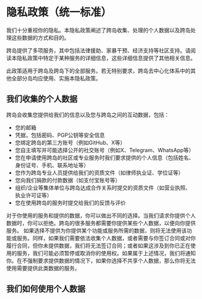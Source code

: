 # 隐私政策（统一标准）

我们十分重视你的隐私。本隐私政策阐述了跨岛收集、处理的个人数据以及跨岛处理这些数据的方式和目的。

跨岛提供了多项服务，其中包括法律援助、家暴干预、经济支持等社区支持。请阅读本隐私政策中特定于某种服务的详细信息，这些详细信息提供了其他相关信息。

此政策适用于跨岛及跨岛下的全部服务。若无特别要求，跨岛去中心化体系中的其他全部分岛均应使用、实施本隐私政策。

## 我们收集的个人数据

跨岛会收集您提供给我们的信息以及您与跨岛之间的互动数据，包括：

- 您的邮箱
- 凭据，包括密码、PGP公钥等安全信息
- 您绑定跨岛的第三方账号（例如GitHub、X等）
- 您自主填写并可能选择公开的社交账号（例如X、Telegram、WhatsApp等）
- 您在申请使用跨岛的社区或专业服务时我们要求提供的个人信息（包括姓名、身份证号、手机、联系地址等）
- 您作为跨岛专业人员提供给我们的资质文件（如律师执业证、学位证等）
- 您向我们捐款的付款数据（如支付宝账号等）
- 组织/企业等集体单位与跨岛达成合作关系时提交的资质文件（如营业执照、执业许可证等）
- 您在使用跨岛的服务时提交给我们的反馈与评价

对于你使用的服务和提供的数据，你可以做出不同的选择。当我们请求你提供个人数据时，你可以拒绝。跨岛的很多服务都需要你提供某些个人数据，以便向你提供服务。 如果选择不提供为你提供某个功能或服务所需的数据，则将无法使用该功能或服务。同样，如果我们需要依法收集个人数据，或者需要与你签订合同或对你履行合同，但你未提供数据，我们将无法签订合同；或者如果这涉及到你已正在使用的服务，我们可能必须暂停或取消你的使用权。如果属于上述情况，我们将通知你。在不强制要求提供数据的情况下，如果你选择不共享个人数据，那么你将无法使用需要提供此类数据的服务。

## 我们如何使用个人数据
